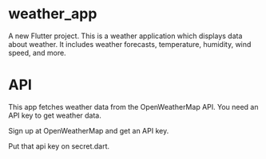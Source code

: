 # weather_app

A new Flutter project.
This is a weather application which displays data about weather.
It includes weather forecasts, temperature, humidity, wind speed, and more.<br>
# API
This app fetches weather data from the OpenWeatherMap API. You need an API key to get weather data.

Sign up at OpenWeatherMap and get an API key.

Put that api key on secret.dart.
